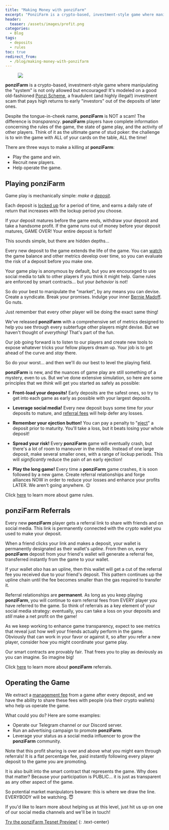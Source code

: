 ```yaml
---
title: "Making Money with ponziFarm"
excerpt: "PonziFarm is a crypto-based, investment-style game where manipulating the 'system' is not only allowed but encouraged! Here's how to make it work for you."
header:
  teaser: /assets/images/profit.png
categories:
  - Blog
tags:
  - deposits
  - rules
toc: true
redirect_from:
  - /blog/making-money-with-ponzifarm
---
```


<figure class="align-left" style="margin-top: 10px; margin-bottom: 10px; width: 150px;">
    <img src="{{ site.url }}{{ site.baseurl }}/assets/images/profit.png">
</figure>

**ponziFarm** is a crypto-based, investment-style game where manipulating the "system" is not only allowed but encouraged! It's modeled on a good old-fashioned [Ponzi Scheme](https://en.wikipedia.org/wiki/Ponzi_scheme), a fraudulent (and highly illegal!) investment scam that pays high returns to early "investors" out of the deposits of later ones.

Despite the tongue-in-cheek name, **ponziFarm** is NOT a scam! The difference is _transparency_. **ponziFarm** players have complete information concerning the rules of the game, the state of game play, and the activity of other players. Think of it as the ultimate game of stud poker: the challenge is to win the game with ALL of your cards on the table, ALL the time!

There are three ways to make a killing at **ponziFarm**:

* Play the game and win.
* Recruit new players.
* Help operate the game.

## Playing ponziFarm

Game play is mechanically simple: _make a [deposit](/blog/deposits)_. 

Each deposit is [locked up](/blog/deposits#lockup-period) for a period of time, and earns a daily rate of return that increases with the lockup period you choose. 

If your deposit matures before the game ends, withdraw your deposit and take a handsome profit. If the game runs out of money before your deposit matures, GAME OVER! Your entire deposit is forfeit!

This sounds simple, but there are hidden depths...

Every new deposit to the game extends the life of the game. You can [watch](/blog/game-summary) the game balance and other metrics develop over time, so you can evaluate the risk of a deposit before you  make one.

Your game play is anonymous by default, but you are encouraged to use social media to talk to other players if you think it might help. Game rules are enforced by smart contracts... but your _behavior_ is not! 

So do your best to manipulate the "market", by any means you can devise. Create a syndicate. Break your promises. Indulge your inner [Bernie Madoff](https://en.wikipedia.org/wiki/Bernie_Madoff). Go nuts.

Just remember that every other player will be doing the exact same thing!

We've released **ponziFarm** with a comprehensive set of metrics designed to help you see through every subterfuge other players might devise. But we haven't thought of _everything!_ That's part of the fun. 

Our job going forward is to listen to our players and create new tools to expose whatever tricks your fellow players dream up. Your job is to get ahead of the curve and _stay_ there.

So do your worst... and then we'll do our best to level the playing field.

**ponziFarm** is new, and the nuances of game play are still something of a mystery, even to us. But we've done extensive simulation, so here are some principles that we _think_ will get you started as safely as possible:

* **Front-load your deposits!** Early deposits are the safest ones, so try to get into each game as early as possible with your largest deposits.

* **Leverage social media!** Every new deposit buys some time for _your_ deposits to mature, and [referral fees](/blog/referrals) will help defer any losses.

* **Remember your ejection button!** You can pay a penalty to "[eject](/blog/deposits#ejection)" a deposit prior to maturity. You'll take a loss, but it beats losing your whole deposit!

* **Spread your risk!** Every **ponziFarm** game will eventually crash, but there's a lot of room to maneuver in the middle. Instead of one large deposit, make several smaller ones, with a range of lockup periods. This will _significantly_ reduce the pain of an early ejection!

* **Play the long game!** Every time a **ponziFarm** game crashes, it is soon followed by a new game. Create referral relationships and forge alliances NOW in order to reduce your losses and enhance your profits LATER. We aren't going anywhere. 😉

Click [here](/blog/game-rules) to learn more about game rules.

## ponziFarm Referrals

Every new **ponziFarm** player gets a referral link to share with friends and on social media. This link is permanently connected with the crypto wallet you used to make your deposit.

When a friend clicks your link and makes a deposit, your wallet is permanently designated as their wallet's _upline_. From then on, every **ponziFarm** deposit from your friend's wallet will generate a referral fee, transferred instantly from the game to your wallet.

If your wallet _also_ has an upline, then this wallet will get a cut of the referral fee you received due to your friend's deposit. This pattern continues up the upline chain until the fee becomes smaller than the gas required to transfer it.

Referral relationships are **permanent**. As long as you keep playing **ponziFarm**, you will continue to earn referral fees from EVERY player you have referred to the game. So think of referrals as a key element of your social media strategy: eventually, you can take a loss on your deposits and _still_ make a net profit on the game!

As we keep working to enhance game transparency, expect to see metrics that reveal just how well your friends actually perform in the game. Obviously that can work in your favor or against it, so after you refer a new player, consider how you might coordinate your game play. 

Our smart contracts are provably fair. That frees you to play as deviously as you can imagine. So imagine big!

Click [here](/blog/referrals) to learn more about **ponziFarm** referrals.

## Operating the Game

We extract a [management fee](/blog/game-rules#management-fee) from a game after every deposit, and we have the ability to share these fees with people (via their crypto wallets) who help us operate the game.

What could you do? Here are some examples:

* Operate our Telegram channel or our Discord server.
* Run an advertising campaign to promote **ponziFarm**.
* Leverage your status as a social media influencer to grow the **ponziFarm** community.

Note that this profit sharing is over and above what you might earn through referrals! It is a flat percentage fee, paid instantly following every player deposit to the game you are promoting.

It is also built into the smart contract that represents the game. Why does that matter? Because your participation is PUBLIC... it is just as transparent as any other aspect of the game.

So potential market manipulators beware: this is where we draw the line. EVERYBODY will be watching. 😇

If you'd like to learn more about helping us at this level, just hit us up on one of our social media channels and we'll be in touch!

<a class="btn btn--primary btn--large" href="https://preview.ponzifarm.com" target="blank">Try the ponziFarm Tesnet Preview!</a>
{:  .text-center}

